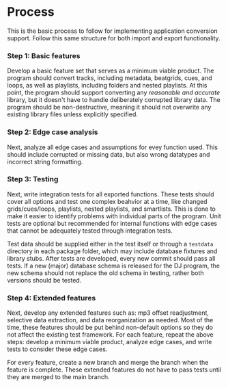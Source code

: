 # Process
This is the basic process to follow for implementing application conversion support. Follow this same structure for both import and export functionality.

### Step 1: Basic features
Develop a basic feature set that serves as a minimum viable product. The program should convert tracks, including metadata, beatgrids, cues, and loops, as well as playlists, including folders and nested playlists. At this point, the program should support converting any *reasonable and accurate* library, but it doesn't have to handle deliberately corrupted library data. The program should be non-destructive, meaning it should not overwrite any existing library files unless explicitly specified.

### Step 2: Edge case analysis
Next, analyze all edge cases and assumptions for evey function used. This should include corrupted or missing data, but also wrong datatypes and incorrect string formatting.

### Step 3: Testing
Next, write integration tests for all exported functions. These tests should cover all options and test one complex beahvior at a time, like changed grids/cues/loops, playlists, nested playlists, and smartlists. This is done to make it easier to identify problems with individual parts of the program. Unit tests are optional but recommended for internal functions with edge cases that cannot be adequately tested through integration tests.

Test data should be supplied either in the test itself or through a `testdata` directory in each package folder, which may include database fixtures and library stubs. After tests are developed, every new commit should pass all tests. If a new (major) database schema is released for the DJ program, the new schema should not replace the old schema in testing, rather both versions should be tested.

### Step 4: Extended features
Next, develop any extended features such as: mp3 offset readjustment, selective data extraction, and data reorganization as needed. Most of the time, these features should be put behind non-default options so they do not affect the existing test framework. For each feature, repeat the above steps: develop a minimum viable product, analyze edge cases, and write tests to consider these edge cases.

For every feature, create a new branch and merge the branch when the feature is complete. These extended features do not have to pass tests until they are merged to the main branch.